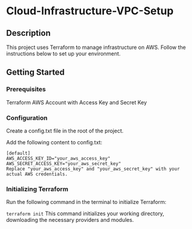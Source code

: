 # Cloud-Infrastructure-VPC-Setup

## Description
This project uses Terraform to manage infrastructure on AWS. Follow the instructions below to set up your environment.

## Getting Started

### Prerequisites
Terraform
AWS Account with Access Key and Secret Key

### Configuration
Create a config.txt file in the root of the project.

Add the following content to config.txt:
```
[default]
AWS_ACCESS_KEY_ID="your_aws_access_key"
AWS_SECRET_ACCESS_KEY="your_aws_secret_key"
Replace "your_aws_access_key" and "your_aws_secret_key" with your actual AWS credentials.
```

### Initializing Terraform
Run the following command in the terminal to initialize Terraform:

`terraform init`
This command initializes your working directory, downloading the necessary providers and modules.
